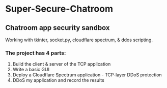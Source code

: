 # Super-Secure-Chatroom
## Chatroom app security sandbox 
Working with tkinter, socket.py, cloudflare spectrum, &amp; ddos scripting.

### The project has 4 parts:
1. Build the client & server of the TCP application
2. Write a basic GUI
3. Deploy a Cloudflare Spectrum application - TCP-layer DDoS protection
4. DDoS my application and record the results

